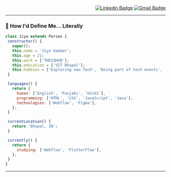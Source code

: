 <div align="right">
  
  [![Linkedin Badge](https://img.shields.io/badge/-JiyaKamdar-blue?style=flat-square&logo=Linkedin&logoColor=white&link=https://www.linkedin.com/in/jiya-kamdar/)](https://www.linkedin.com/in/jiya-kamdar/)
  [![Gmail Badge](https://img.shields.io/badge/-kamdarjiya@gmail.com-c14438?style=flat-square&logo=Gmail&logoColor=white&link=mailto:kamdarjiya@gmail.com)](mailto:kamdarjiya@gmail.com)
</div>

<hr>

### 📘 How I'd Define Me... Literally

 ```javascript
 class Jiya extends Person {
  constructor() {
    super();
    this.name = 'Jiya Kamdar';
    this.age = 21;
    this.work = ['THEIQHUB'];
    this.education = ['VIT Bhopal'];
    this.hobbies = ['Exploring new Tech', 'Being part of tech events', 'Dancing', 'Painting'];
  }

  languages() {
    return {
      human: ['English', 'Punjabi', 'Hindi'],
      programming: ['HTML', 'CSS', 'JavaScript', 'Java'],
      technologies: ['Webflow', 'Figma'],
    };
  }

  currentLocation() {
    return 'Bhopal, IN';
  }

  currently() {
    return {
      studying: ['Webflow', 'FlutterFlow'],
    };
  }
}
 ```

<hr>
